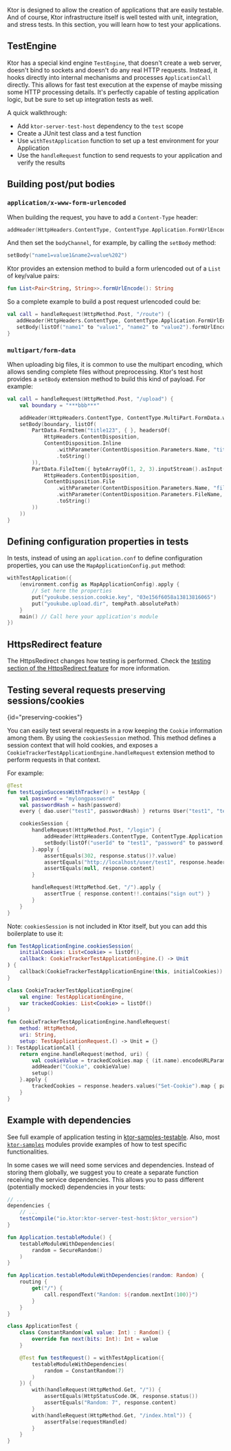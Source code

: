 [//]: # (title: Testing)

<microformat>
<var name="example_name" value="testable"/>
<include src="lib.md" include-id="download_example"/>
</microformat>

<include src="lib.md" include-id="outdated_warning"/>

Ktor is designed to allow the creation of applications that are easily testable. And of course,
Ktor infrastructure itself is well tested with unit, integration, and stress tests.
In this section, you will learn how to test your applications.





## TestEngine

Ktor has a special kind engine `TestEngine`, that doesn't create a web server, doesn't bind to sockets and doesn't do
any real HTTP requests. Instead, it hooks directly into internal mechanisms and processes `ApplicationCall` directly.
This allows for fast test execution at the expense of maybe missing some HTTP processing details.
It's perfectly capable of testing application logic, but be sure to set up integration tests as well.

A quick walkthrough:

* Add `ktor-server-test-host` dependency to the `test` scope
* Create a JUnit test class and a test function
* Use `withTestApplication` function to set up a test environment for your Application
* Use the `handleRequest` function to send requests to your application and verify the results

## Building post/put bodies

### `application/x-www-form-urlencoded`

When building the request, you have to add a `Content-Type` header:

```kotlin
addHeader(HttpHeaders.ContentType, ContentType.Application.FormUrlEncoded.toString())
```

And then set the `bodyChannel`, for example, by calling the `setBody` method:

```kotlin
setBody("name1=value1&name2=value%202")
```

Ktor provides an extension method to build a form urlencoded out of a `List` of key/value pairs:

```kotlin
fun List<Pair<String, String>>.formUrlEncode(): String
```

So a complete example to build a post request urlencoded could be:

```kotlin
val call = handleRequest(HttpMethod.Post, "/route") {
   addHeader(HttpHeaders.ContentType, ContentType.Application.FormUrlEncoded.toString())
   setBody(listOf("name1" to "value1", "name2" to "value2").formUrlEncode())
}
```

### `multipart/form-data`

When uploading big files, it is common to use the multipart encoding, which allows sending
complete files without preprocessing. Ktor's test host provides a `setBody` extension method
to build this kind of payload. For example:

```kotlin
val call = handleRequest(HttpMethod.Post, "/upload") {
    val boundary = "***bbb***"

    addHeader(HttpHeaders.ContentType, ContentType.MultiPart.FormData.withParameter("boundary", boundary).toString())
    setBody(boundary, listOf(
        PartData.FormItem("title123", { }, headersOf(
            HttpHeaders.ContentDisposition,
            ContentDisposition.Inline
                .withParameter(ContentDisposition.Parameters.Name, "title")
                .toString()
        )),
        PartData.FileItem({ byteArrayOf(1, 2, 3).inputStream().asInput() }, {}, headersOf(
            HttpHeaders.ContentDisposition,
            ContentDisposition.File
                .withParameter(ContentDisposition.Parameters.Name, "file")
                .withParameter(ContentDisposition.Parameters.FileName, "file.txt")
                .toString()
        ))
    ))
}
```

## Defining configuration properties in tests

In tests, instead of using an `application.conf` to define configuration properties,
you can use the `MapApplicationConfig.put` method:

```kotlin
withTestApplication({
    (environment.config as MapApplicationConfig).apply {
        // Set here the properties
        put("youkube.session.cookie.key", "03e156f6058a13813816065")
        put("youkube.upload.dir", tempPath.absolutePath)
    }
    main() // Call here your application's module
})
```

## HttpsRedirect feature

The HttpsRedirect changes how testing is performed.
Check the [testing section of the HttpsRedirect feature](https-redirect.md) for more information.

## Testing several requests preserving sessions/cookies
{id="preserving-cookies"}

You can easily test several requests in a row keeping the `Cookie` information among them. By using the `cookiesSession` method.
This method defines a session context that will hold cookies, and exposes a `CookieTrackerTestApplicationEngine.handleRequest`
extension method to perform requests in that context.

For example:

```kotlin
@Test
fun testLoginSuccessWithTracker() = testApp {
    val password = "mylongpassword"
    val passwordHash = hash(password)
    every { dao.user("test1", passwordHash) } returns User("test1", "test1@test.com", "test1", passwordHash)

    cookiesSession {
        handleRequest(HttpMethod.Post, "/login") {
            addHeader(HttpHeaders.ContentType, ContentType.Application.FormUrlEncoded.toString())
            setBody(listOf("userId" to "test1", "password" to password).formUrlEncode())
        }.apply {
            assertEquals(302, response.status()?.value)
            assertEquals("http://localhost/user/test1", response.headers["Location"])
            assertEquals(null, response.content)
        }

        handleRequest(HttpMethod.Get, "/").apply {
            assertTrue { response.content!!.contains("sign out") }
        }
    }
}
```

Note: `cookiesSession` is not included in Ktor itself, but you can add this boilerplate to use it:

```kotlin
fun TestApplicationEngine.cookiesSession(
    initialCookies: List<Cookie> = listOf(),
    callback: CookieTrackerTestApplicationEngine.() -> Unit
) {
    callback(CookieTrackerTestApplicationEngine(this, initialCookies))
}

class CookieTrackerTestApplicationEngine(
    val engine: TestApplicationEngine,
    var trackedCookies: List<Cookie> = listOf()
)

fun CookieTrackerTestApplicationEngine.handleRequest(
    method: HttpMethod,
    uri: String,
    setup: TestApplicationRequest.() -> Unit = {}
): TestApplicationCall {
    return engine.handleRequest(method, uri) {
        val cookieValue = trackedCookies.map { (it.name).encodeURLParameter() + "=" + (it.value).encodeURLParameter() }.joinToString("; ")
        addHeader("Cookie", cookieValue)
        setup()
    }.apply {
        trackedCookies = response.headers.values("Set-Cookie").map { parseServerSetCookieHeader(it) }
    }
}
```

## Example with dependencies

See full example of application testing in [ktor-samples-testable](https://github.com/ktorio/ktor-documentation/tree/main/codeSnippets/snippets/testable).
Also, most [`ktor-samples`](https://github.com/ktorio/ktor-documentation/tree/main/codeSnippets) modules provide
examples of how to test specific functionalities.

In some cases we will need some services and dependencies. Instead of storing them globally, we suggest you
to create a separate function receiving the service dependencies. This allows you to pass different
(potentially mocked) dependencies in your tests:


<tabs>
<tab title="build.gradle">

```groovy
// ...
dependencies {
    // ...
    testCompile("io.ktor:ktor-server-test-host:$ktor_version")
}
```

</tab>

<tab title="module.kt">

```kotlin
fun Application.testableModule() {
    testableModuleWithDependencies(
        random = SecureRandom()
    )
}

fun Application.testableModuleWithDependencies(random: Random) {
    routing {
        get("/") {
            call.respondText("Random: ${random.nextInt(100)}")
        }
    }
}
```

</tab>


<tab title="test.kt">

```kotlin
class ApplicationTest {
    class ConstantRandom(val value: Int) : Random() {
        override fun next(bits: Int): Int = value
    }

    @Test fun testRequest() = withTestApplication({
        testableModuleWithDependencies(
            random = ConstantRandom(7)
        )
    }) {
        with(handleRequest(HttpMethod.Get, "/")) {
            assertEquals(HttpStatusCode.OK, response.status())
            assertEquals("Random: 7", response.content)
        }
        with(handleRequest(HttpMethod.Get, "/index.html")) {
            assertFalse(requestHandled)
        }
    }
}
```

</tab>

</tabs>